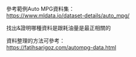 參考範例Auto MPG資料集：  
https://www.mldata.io/dataset-details/auto_mpg/

找出&證明哪種資料是跟耗油量是最正相關的

資料整理的方法可參考：  
https://fatihsarigoz.com/autompg-data.html
